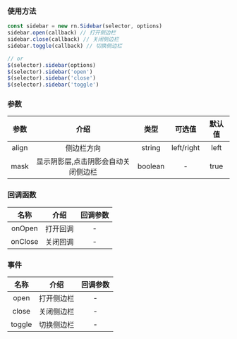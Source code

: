 ### 使用方法

````javascript
const sidebar = new rn.Sidebar(selector, options)
sidebar.open(callback) // 打开侧边栏
sidebar.close(callback) // 关闭侧边栏
sidebar.toggle(callback) // 切换侧边栏

// or
$(selector).sidebar(options)
$(selector).sidebar('open')
$(selector).sidebar('close')
$(selector).sidebar('toggle')

````

### 参数

| 参数      |    介绍 | 类型  | 可选值 | 默认值 |
| :--: | :--:| :--:|:--:   | :--: |
| align  | 侧边栏方向 |  string | left/right | left |
| mask  | 显示阴影层,点击阴影会自动关闭侧边栏 |  boolean   | - | true |

### 回调函数

| 名称      |    介绍 |   回调参数 |
| :--: | :--:|  :--: |
| onOpen  | 打开回调 |  -  |
| onClose  | 关闭回调 |  -  |

### 事件
| 名称      |    介绍 |   回调参数 |
| :--: | :--:|  :--: |
| open  | 打开侧边栏 |  -  |
| close  | 关闭侧边栏 |  -  |
| toggle  | 切换侧边栏 |  -  |
